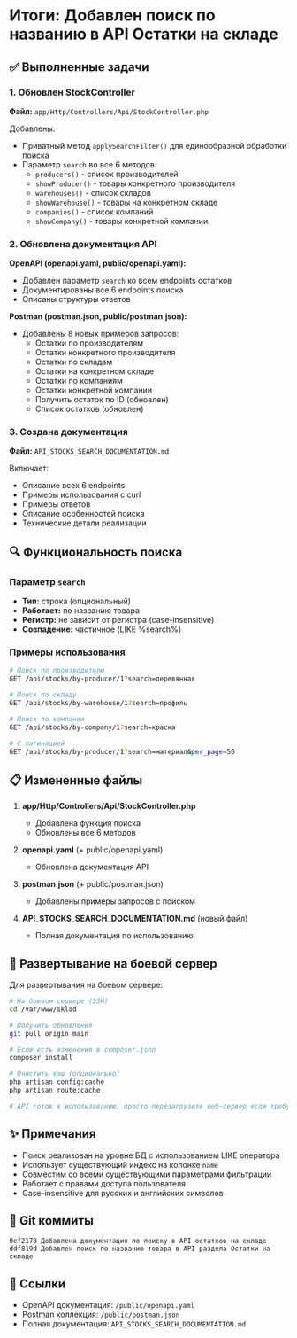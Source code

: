 # Итоги: Добавлен поиск по названию в API Остатки на складе

## ✅ Выполненные задачи

### 1. Обновлен StockController
**Файл:** `app/Http/Controllers/Api/StockController.php`

Добавлены:
- Приватный метод `applySearchFilter()` для единообразной обработки поиска
- Параметр `search` во все 6 методов:
  - `producers()` - список производителей
  - `showProducer()` - товары конкретного производителя  
  - `warehouses()` - список складов
  - `showWarehouse()` - товары на конкретном складе
  - `companies()` - список компаний
  - `showCompany()` - товары конкретной компании

### 2. Обновлена документация API

**OpenAPI (openapi.yaml, public/openapi.yaml):**
- Добавлен параметр `search` ко всем endpoints остатков
- Документированы все 6 endpoints поиска
- Описаны структуры ответов

**Postman (postman.json, public/postman.json):**
- Добавлены 8 новых примеров запросов:
  - Остатки по производителям
  - Остатки конкретного производителя
  - Остатки по складам
  - Остатки на конкретном складе
  - Остатки по компаниям
  - Остатки конкретной компании
  - Получить остаток по ID (обновлен)
  - Список остатков (обновлен)

### 3. Создана документация

**Файл:** `API_STOCKS_SEARCH_DOCUMENTATION.md`

Включает:
- Описание всех 6 endpoints
- Примеры использования с curl
- Примеры ответов
- Описание особенностей поиска
- Технические детали реализации

## 🔍 Функциональность поиска

### Параметр `search`
- **Тип:** строка (опциональный)
- **Работает:** по названию товара
- **Регистр:** не зависит от регистра (case-insensitive)
- **Совпадение:** частичное (LIKE %search%)

### Примеры использования

```bash
# Поиск по производителю
GET /api/stocks/by-producer/1?search=деревянная

# Поиск по складу
GET /api/stocks/by-warehouse/1?search=профиль

# Поиск по компании
GET /api/stocks/by-company/1?search=краска

# С пагинацией
GET /api/stocks/by-producer/1?search=материал&per_page=50
```

## 📋 Измененные файлы

1. **app/Http/Controllers/Api/StockController.php**
   - Добавлена функция поиска
   - Обновлены все 6 методов

2. **openapi.yaml** (+ public/openapi.yaml)
   - Обновлена документация API

3. **postman.json** (+ public/postman.json)
   - Добавлены примеры запросов с поиском

4. **API_STOCKS_SEARCH_DOCUMENTATION.md** (новый файл)
   - Полная документация по использованию

## 🚀 Развертывание на боевой сервер

Для развертывания на боевом сервере:

```bash
# На боевом сервере (SSH)
cd /var/www/sklad

# Получить обновления
git pull origin main

# Если есть изменения в composer.json
composer install

# Очистить кэш (опционально)
php artisan config:cache
php artisan route:cache

# API готов к использованию, просто перезагрузите веб-сервер если требуется
```

## ✨ Примечания

- Поиск реализован на уровне БД с использованием LIKE оператора
- Использует существующий индекс на колонке `name` 
- Совместим со всеми существующими параметрами фильтрации
- Работает с правами доступа пользователя
- Case-insensitive для русских и английских символов

## 📝 Git коммиты

```
0ef2178 Добавлена документация по поиску в API остатков на складе
ddf819d Добавлен поиск по названию товара в API раздела Остатки на складе
```

## 🔗 Ссылки

- OpenAPI документация: `/public/openapi.yaml`
- Postman коллекция: `/public/postman.json`
- Полная документация: `API_STOCKS_SEARCH_DOCUMENTATION.md`
